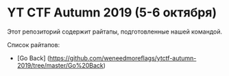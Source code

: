 # YT CTF Autumn 2019 (5-6 октября)
Этот репозиторий содержит райтапы, подготовленные нашей командой.

Список райтапов:

* [Go Back] (https://github.com/weneedmoreflags/ytctf-autumn-2019/tree/master/Go%20Back)
